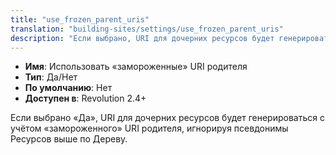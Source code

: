 ```yaml
---
title: "use_frozen_parent_uris"
translation: "building-sites/settings/use_frozen_parent_uris"
description: "Если выбрано, URI для дочерних ресурсов будет генерироваться с учётом замороженного URI родителя"
---
```


-   **Имя**: Использовать «замороженные» URI родителя
-   **Тип**: Да/Нет  
-   **По умолчанию**: Нет
-   **Доступен в**: Revolution 2.4+  

Если выбрано «Да», URI для дочерних ресурсов будет генерироваться с учётом «замороженного» URI родителя, игнорируя псевдонимы Ресурсов выше по Дереву.